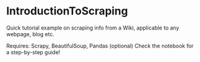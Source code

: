 # IntroductionToScraping
Quick tutorial example on scraping info from a Wiki, applicable to any webpage, blog etc.

Requires: Scrapy, BeautifulSoup, Pandas (optional)
Check the notebook for a step-by-step guide!
